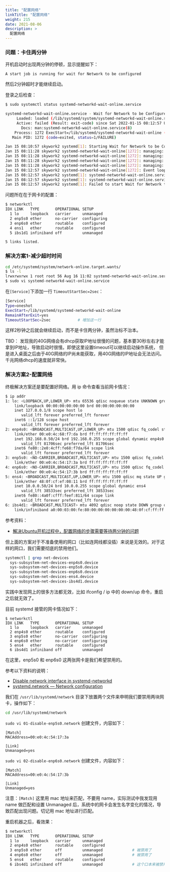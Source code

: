 ```yaml
---
title: "配置网络"
linkTitle: "配置网络"
weight: 215
date: 2021-08-06
description: >
  配置网络
---
```


### 问题：卡住两分钟

开机启动时出现两分钟的停顿，显示提醒如下：

```
A start job is running for wait for Network to be configured
```

然后2分钟超时才能继续启动。

登录之后检查：

```bash
$ sudo systemctl status systemd-networkd-wait-online.service

systemd-networkd-wait-online.service - Wait for Network to be Configured
     Loaded: loaded (/lib/systemd/system/systemd-networkd-wait-online.service; enabled; vendor preset: enabled)
     Active: failed (Result: exit-code) since Sat 2022-01-15 08:12:57 UTC; 7min ago
       Docs: man:systemd-networkd-wait-online.service(8)
    Process: 1272 ExecStart=/lib/systemd/systemd-networkd-wait-online (code=exited, status=1/FAILURE)
   Main PID: 1272 (code=exited, status=1/FAILURE)

Jan 15 08:10:57 skywork2 systemd[1]: Starting Wait for Network to be Configured...
Jan 15 08:11:28 skywork2 systemd-networkd-wait-online[1272]: managing: ens1
Jan 15 08:11:28 skywork2 systemd-networkd-wait-online[1272]: managing: enp6s0
Jan 15 08:11:28 skywork2 systemd-networkd-wait-online[1272]: managing: ens1
Jan 15 08:11:28 skywork2 systemd-networkd-wait-online[1272]: managing: enp6s0
Jan 15 08:12:57 skywork2 systemd-networkd-wait-online[1272]: Event loop failed: Connection timed out
Jan 15 08:12:57 skywork2 systemd[1]: systemd-networkd-wait-online.service: Main process exited, code=exited, status=1/FAILURE
Jan 15 08:12:57 skywork2 systemd[1]: systemd-networkd-wait-online.service: Failed with result 'exit-code'.
Jan 15 08:12:57 skywork2 systemd[1]: Failed to start Wait for Network to be Configured.
```

问题所在在于网卡的配置：

```bash
$ networkctl 
IDX LINK   TYPE       OPERATIONAL SETUP      
  1 lo     loopback   carrier     unmanaged  
  2 enp5s0 ether      no-carrier  configuring
  3 enp6s0 ether      routable    configured 
  4 ens1   ether      routable    configured 
  5 ibs1d1 infiniband off         unmanaged  

5 links listed.
```

### 解决方案1-减少超时时间

```bash
cd /etc/systemd/system/network-online.target.wants/
$ ls -l
lrwxrwxrwx 1 root root 56 Aug 16 11:02 systemd-networkd-wait-online.service -> /lib/systemd/system/systemd-networkd-wait-online.service
$ sudo vi systemd-networkd-wait-online.service
```

在`[Service]`下添加一行 `TimeoutStartSec=2sec`：

```bash
[Service]
Type=oneshot
ExecStart=/lib/systemd/systemd-networkd-wait-online
RemainAfterExit=yes
TimeoutStartSec=2sec			# 增加这一行
```

这样2秒钟之后就会继续启动，而不是卡住两分钟，虽然治标不治本。

TBD： 发现我的40G网络会有dhcp获取IP地址很慢的问题，基本要30秒左右才能拿到IP地址，导致启动时很慢。即使这里设置timeout可以继续启动操作系统， 但是进入桌面之后由于40G网络的IP尚未能获取，用40G网络的IP地址会无法访问。千兆网络dhcp的速度就非常快。

### 解决方案2-配置网络

终极解决方案还是要配置好网络。用 ip 命令查看当前网卡情况：

```bash
$ ip addr
1: lo: <LOOPBACK,UP,LOWER_UP> mtu 65536 qdisc noqueue state UNKNOWN group default qlen 1000
    link/loopback 00:00:00:00:00:00 brd 00:00:00:00:00:00
    inet 127.0.0.1/8 scope host lo
       valid_lft forever preferred_lft forever
    inet6 ::1/128 scope host 
       valid_lft forever preferred_lft forever
2: enp4s0: <BROADCAST,MULTICAST,UP,LOWER_UP> mtu 1500 qdisc fq_codel state UP group default qlen 1000
    link/ether 00:e0:4c:68:f7:da brd ff:ff:ff:ff:ff:ff
    inet 192.168.0.50/24 brd 192.168.0.255 scope global dynamic enp4s0
       valid_lft 81706sec preferred_lft 81706sec
    inet6 fe80::2e0:4cff:fe68:f7da/64 scope link 
       valid_lft forever preferred_lft forever
3: enp5s0: <NO-CARRIER,BROADCAST,MULTICAST,UP> mtu 1500 qdisc fq_codel state DOWN group default qlen 1000
    link/ether 00:e0:4c:54:17:3a brd ff:ff:ff:ff:ff:ff
4: enp6s0: <NO-CARRIER,BROADCAST,MULTICAST,UP> mtu 1500 qdisc fq_codel state DOWN group default qlen 1000
    link/ether 00:e0:4c:54:17:3b brd ff:ff:ff:ff:ff:ff
5: ens4: <BROADCAST,MULTICAST,UP,LOWER_UP> mtu 1500 qdisc mq state UP group default qlen 1000
    link/ether 48:0f:cf:ef:08:11 brd ff:ff:ff:ff:ff:ff
    inet 10.0.0.50/24 brd 10.0.0.255 scope global dynamic ens4
       valid_lft 38533sec preferred_lft 38533sec
    inet6 fe80::4a0f:cfff:feef:811/64 scope link 
       valid_lft forever preferred_lft forever
6: ibs4d1: <BROADCAST,MULTICAST> mtu 4092 qdisc noop state DOWN group default qlen 256
    link/infiniband a0:00:03:00:fe:80:00:00:00:00:00:00:48:0f:cf:ff:ff:ef:08:12 brd 00:ff:ff:ff:ff:12:40:1b:ff:ff:00:00:00:00:00:00:ff:ff:ff:ff
```

参考资料：

- [解决Ubuntu开机过程中，配置网络的步骤需要等待两分钟的问题](https://magiclen.org/ubuntu-start-job-wait-network)

但上面的方案对于不准备使用的网口（比如连网线都没插）来说是无效的。对于这样的网口，我们需要彻底的禁用他们。

```bash
systemctl | grep net-devices        
  sys-subsystem-net-devices-enp4s0.device                                                   loaded active plugged   RTL8111/8168/8411 PCI Express Gigabit Ethernet Controller                                      
  sys-subsystem-net-devices-enp5s0.device                                                   loaded active plugged   RTL810xE PCI Express Fast Ethernet controller                                                  
  sys-subsystem-net-devices-enp6s0.device                                                   loaded active plugged   RTL810xE PCI Express Fast Ethernet controller                                                  
  sys-subsystem-net-devices-ens4.device                                                     loaded active plugged   MT27520 Family [ConnectX-3 Pro] (InfiniBand FDR/Ethernet 10Gb/40Gb 2-port 544+FLR-QSFP Adapter)
  sys-subsystem-net-devices-ibs4d1.device                                                   loaded active plugged   MT27520 Family [ConnectX-3 Pro] (InfiniBand FDR/Ethernet 10Gb/40Gb 2-port 544+FLR-QSFP Adapter)
```

实践中发现网上的很多方法都无效，比如 ifconfig / ip 中的 down/up 命令，重启之后就无效了。

目前 systemd 接管的网卡情况如下：

```
$ networkctl 
IDX LINK   TYPE       OPERATIONAL SETUP      
  1 lo     loopback   carrier     unmanaged  
  2 enp4s0 ether      routable    configured 
  3 enp5s0 ether      no-carrier  configuring
  4 enp6s0 ether      no-carrier  configuring
  5 ens4   ether      routable    configured 
  6 ibs4d1 infiniband off         unmanaged  
```

在这里，enp5s0 和 enp6s0 这两张网卡是我们希望禁用的。

参考以下资料的说明：

- [Disable network interface in systemd-networkd](https://www.linuxquestions.org/questions/linux-networking-3/disable-network-interface-in-systemd-networkd-4175676868/)
- [systemd.network — Network configuration](https://www.freedesktop.org/software/systemd/man/systemd.network.html)

我们在 `/usr/lib/systemd/network` 目录下放置两个文件来申明我们要禁用两块网卡，操作如下：

```bash
cd /usr/lib/systemd/network
```

`sudo vi 01-disable-enp5s0.network` 创建文件，内容如下：

```
[Match]
MACAddress=00:e0:4c:54:17:3a

[Link]
Unmanaged=yes
```

`sudo vi 02-disable-enp6s0.network` 创建文件，内容如下：

```
[Match]
MACAddress=00:e0:4c:54:17:3b

[Link]
Unmanaged=yes
```

注意：`[Match]` 这里用 mac 地址来匹配，不要用 name，实际测试中我发现用 name 做匹配和设置 Unmanaged 后，系统中的网卡会发生名字变化的情况，导致匹配出现问题。切记用 mac 地址进行匹配。

重启机器之后，看效果：

```bash
$ networkctl 
IDX LINK   TYPE       OPERATIONAL SETUP     
  1 lo     loopback   carrier     unmanaged 
  2 enp4s0 ether      routable    configured
  3 enp5s0 ether      off         unmanaged 			# 被禁用了
  4 enp6s0 ether      off         unmanaged  			# 被禁用了
  5 ens4   ether      routable    configured
  6 ibs4d1 infiniband off         unmanaged 			# 这个口本来被禁用了
```

